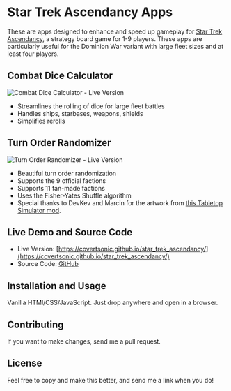 # Star Trek Ascendancy Apps

These are apps designed to enhance and speed up gameplay for [Star Trek Ascendancy](https://boardgamegeek.com/boardgame/193949/star-trek-ascendancy), a strategy board game for 1-9 players. These apps are particularly useful for the Dominion War variant with large fleet sizes and at least four players.

## Combat Dice Calculator
![Combat Dice Calculator - Live Version](https://y9lp5n-5000.csb.app/favicon/preview-dice-calculator-2.png)
- Streamlines the rolling of dice for large fleet battles
- Handles ships, starbases, weapons, shields
- Simplifies rerolls

## Turn Order Randomizer
![Turn Order Randomizer - Live Version](https://y9lp5n-5000.csb.app/favicon/preview-turn-order-2.png)
- Beautiful turn order randomization
- Supports the 9 official factions
- Supports 11 fan-made factions
- Uses the Fisher-Yates Shuffle algorithm
- Special thanks to DevKev and Marcin for the artwork from [this Tabletop Simulator mod](https://steamcommunity.com/sharedfiles/filedetails/?id=1559499743).

## Live Demo and Source Code
- Live Version: [https://covertsonic.github.io/star_trek_ascendancy/](https://covertsonic.github.io/star_trek_ascendancy/)
- Source Code: [GitHub](https://codesandbox.io/p/github/covertsonic/star_trek_ascendancy_apps/main)

## Installation and Usage
Vanilla HTMl/CSS/JavaScript.  Just drop anywhere and open in a browser.

## Contributing
If you want to make changes, send me a pull request.

## License
Feel free to copy and make this better, and send me a link when you do!
